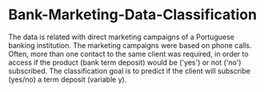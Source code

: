 # Bank-Marketing-Data-Classification
The data is related with direct marketing campaigns of a Portuguese banking institution. The marketing campaigns were based on phone calls. Often, more than one contact to the same client was required, in order to access if the product (bank term deposit) would be ('yes') or not ('no') subscribed.  The classification goal is to predict if the client will subscribe (yes/no) a term deposit (variable y).
